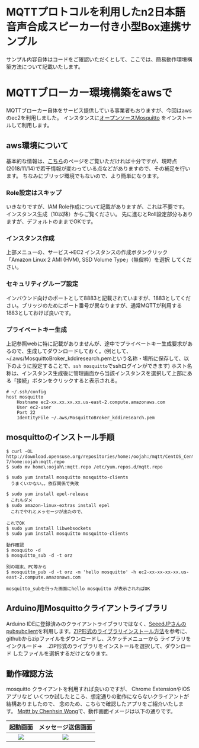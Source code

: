MQTTプロトコルを利用したn2日本語音声合成スピーカー付き小型Box連携サンプル
=========================
サンプル内容自体はコードをご確認いただくとして、ここでは、簡易動作環境構築方法について記載いたします。

# MQTTブローカー環境構築をawsで
MQTTブローカー自体をサービス提供している事業者もおりますが、今回はawsのec2を利用しました。
インスタンスに[オープンソースMosquitto](https://github.com/eclipse/mosquitto) をインストールして利用します。

## aws環境について
基本的な情報は、[こちら](https://aws.amazon.com/jp/blogs/news/how-to-bridge-mosquitto-mqtt-broker-to-aws-iot/)のページをご覧いただければ十分ですが、現時点(2018/11/14)で若干情報が変わっている点などがありますので、その補足を行います。
ちなみにブリッジ環境でもないので、より簡単になります。

### Role設定はスキップ
いきなりですが、IAM Role作成について記載がありますが、これは不要です。
インスタンス生成（10以降）からご覧ください。
先に進むとRoll設定部分もありますが、デフォルトのままでOKです。

### インスタンス作成
上部メニューの、サービス->EC2
インスタンスの作成ボタンクリック
「Amazon Linux 2 AMI (HVM), SSD Volume Type」（無償枠）を選択
してください。

### セキュリティグループ設定
インバウンド向けのポートとして8883と記載されていますが、1883としてください。ブリッジのためにポート番号が異なりますが、通常MQTTが利用する1883としておけば良いです。

### プライベートキー生成
上記参照webに特に記載がありませんが、途中でプライベートキー生成要求があるので、生成してダウンロードしておく。(例として、~/.aws/MosquittoBroker_kddiresearch.pemという名称・場所に保存して、以下のように設定することで、`ssh mosquitto`でsshログインができます)
ホスト名称は、インスタンス生成後に管理画面から当該インスタンスを選択して上部にある「接続」ボタンをクリックすると表示される。
```
# ~/.ssh/config
host mosquitto
	Hostname ec2-xx.xx.xx.xx.us-east-2.compute.amazonaws.com
	User ec2-user
	Port 22
	IdentityFile ~/.aws/MosquittoBroker_kddiresearch.pem
```

## mosquittoのインストール手順

```/bin/bash
$ curl -OL http://download.opensuse.org/repositories/home:/oojah:/mqtt/CentOS_CentOS-7/home:oojah:mqtt.repo
$ sudo mv home\:oojah\:mqtt.repo /etc/yum.repos.d/mqtt.repo

$ sudo yum install mosquitto mosquitto-clients
　うまくいかない。。依存関係で失敗

$ sudo yum install epel-release
　これもダメ
$ sudo amazon-linux-extras install epel
　これでやれとメッセージが出たので、

これでOK
$ sudo yum install libwebsockets
$ sudo yum install mosquitto mosquitto-clients

動作確認
$ mosquito -d
$ mosquitto_sub -d -t orz

別の端末、PC等から
$ mosquitto_pub -d -t orz -m 'hello mosquitto' -h ec2-xx-xx-xx-xx.us-east-2.compute.amazonaws.com

mosquitto_subを行った画面にhello mosquitto が表示されればOK
```

## Arduino用Mosquittoクライアントライブラリ
Arduino IDEに登録済みのクライアントライブラリではなく、[SeeedJPさんのpubsubclient](https://github.com/SeeedJP/pubsubclient)を利用します。[ZIP形式のライブラリインストール方法](https://www.mgo-tec.com/arduino-ide-lib-zip-instal)を参考に、githubからzipファイルをダウンロードし、スケッチメニューから
ライブラリをインクルード->　.ZIP形式のライブラリをインストールを選択して、ダウンロード
したファイルを選択するだけとなります。

## 動作確認方法
mosquitto クライアントを利用すれば良いのですが、
Chrome ExtensionやiOSアプリなど
いくつか試したところ、想定通りの動作にならないクライアントが結構ありましたので、
念のため、こちらで確認したアプリをご紹介いたします。
[Mpttt by Chenhsin Wong](https://appadvice.com/app/mqttt/1217080708)で、動作画面イメージは以下の通りです。

|起動画面|メッセージ送信画面|
|:---:|:---:|
|![](https://github.com/kdg-hacks/kdg-hacks-examples/blob/images/n2/images/Screen%20Shot%202018-11-13%20at%2018.49.46.png)|![](https://github.com/kdg-hacks/kdg-hacks-examples/blob/images/n2/images/Screen%20Shot%202018-11-13%20at%2019.14.35.png)|

